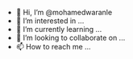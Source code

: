 - 👋 Hi, I’m @mohamedwaranle
- 👀 I’m interested in ...
- 🌱 I’m currently learning ...
- 💞️ I’m looking to collaborate on ...
- 📫 How to reach me ...

<!---
mohamedwaranle/mohamedwaranle is a ✨ special ✨ repository because its `README.md` (this file) appears on your GitHub profile.
You can click the Preview link to take a look at your changes.
--->
